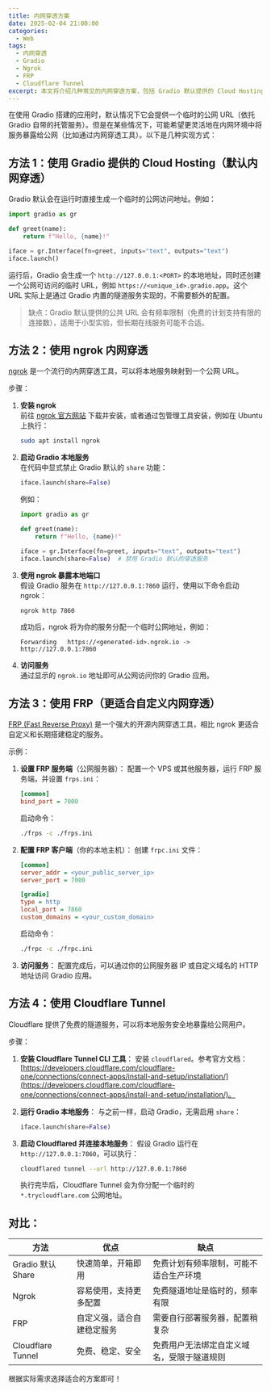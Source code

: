 ```yaml
---
title: 内网穿透方案
date: 2025-02-04 21:00:00
categories:
  - Web
tags:
  - 内网穿透
  - Gradio
  - Ngrok
  - FRP
  - Cloudflare Tunnel
excerpt: 本文将介绍几种常见的内网穿透方案，包括 Gradio 默认提供的 Cloud Hosting、使用 ngrok 内网穿透、使用 FRP 内网穿透、使用 Cloudflare Tunnel。每种方案都有其适用场景和优缺点。
---
```


在使用 Gradio 搭建的应用时，默认情况下它会提供一个临时的公网 URL（依托 Gradio 自带的托管服务）。但是在某些情况下，可能希望更灵活地在内网环境中将服务暴露给公网（比如通过内网穿透工具）。以下是几种实现方式：

## 方法 1：使用 Gradio 提供的 Cloud Hosting（默认内网穿透）

Gradio 默认会在运行时直接生成一个临时的公网访问地址。例如：

```python
import gradio as gr

def greet(name):
    return f"Hello, {name}!"

iface = gr.Interface(fn=greet, inputs="text", outputs="text")
iface.launch()
```

运行后，Gradio 会生成一个 `http://127.0.0.1:<PORT>` 的本地地址，同时还创建一个公网可访问的临时 URL，例如 `https://<unique_id>.gradio.app`。这个 URL 实际上是通过 Gradio 内置的隧道服务实现的，不需要额外的配置。

> 缺点：Gradio 默认提供的公共 URL 会有频率限制（免费的计划支持有限的连接数），适用于小型实验，但长期在线服务可能不合适。

## 方法 2：使用 ngrok 内网穿透

[ngrok](https://ngrok.com/) 是一个流行的内网穿透工具，可以将本地服务映射到一个公网 URL。

步骤：

1. **安装 ngrok**  
   前往 [ngrok 官方网站](https://ngrok.com/download) 下载并安装，或者通过包管理工具安装，例如在 Ubuntu 上执行：

   ```bash
   sudo apt install ngrok
   ```

2. **启动 Gradio 本地服务**  
   在代码中显式禁止 Gradio 默认的 `share` 功能：
   ```python
   iface.launch(share=False)
   ```
   例如：
   ```python
   import gradio as gr
   
   def greet(name):
       return f"Hello, {name}!"
   
   iface = gr.Interface(fn=greet, inputs="text", outputs="text")
   iface.launch(share=False)  # 禁用 Gradio 默认的穿透服务
   ```

3. **使用 ngrok 暴露本地端口**  
   假设 Gradio 服务在 `http://127.0.0.1:7860` 运行，使用以下命令启动 ngrok：
   ```bash
   ngrok http 7860
   ```
   成功后，ngrok 将为你的服务分配一个临时公网地址，例如：
   ```
   Forwarding   https://<generated-id>.ngrok.io -> http://127.0.0.1:7860
   ```

4. **访问服务**  
   通过显示的 `ngrok.io` 地址即可从公网访问你的 Gradio 应用。

## 方法 3：使用 FRP（更适合自定义内网穿透）

[FRP (Fast Reverse Proxy)](https://github.com/fatedier/frp) 是一个强大的开源内网穿透工具，相比 ngrok 更适合自定义和长期搭建稳定的服务。

示例：

1. **设置 FRP 服务端**（公网服务器）：
   配置一个 VPS 或其他服务器，运行 FRP 服务端，并设置 `frps.ini`：
   ```ini
   [common]
   bind_port = 7000
   ```
   启动命令：
   ```bash
   ./frps -c ./frps.ini
   ```

2. **配置 FRP 客户端**（你的本地主机）：
   创建 `frpc.ini` 文件：
   ```ini
   [common]
   server_addr = <your_public_server_ip>
   server_port = 7000
   
   [gradio]
   type = http
   local_port = 7860
   custom_domains = <your_custom_domain>
   ```
   启动命令：
   ```bash
   ./frpc -c ./frpc.ini
   ```

3. **访问服务**：
   配置完成后，可以通过你的公网服务器 IP 或自定义域名的 HTTP 地址访问 Gradio 应用。

## 方法 4：使用 Cloudflare Tunnel

Cloudflare 提供了免费的隧道服务，可以将本地服务安全地暴露给公网用户。

步骤：

1. **安装 Cloudflare Tunnel CLI 工具**：
   安装 `cloudflared`。参考官方文档：[https://developers.cloudflare.com/cloudflare-one/connections/connect-apps/install-and-setup/installation/](https://developers.cloudflare.com/cloudflare-one/connections/connect-apps/install-and-setup/installation/)。

2. **运行 Gradio 本地服务**：
   与之前一样，启动 Gradio，无需启用 `share`：
   ```python
   iface.launch(share=False)
   ```

3. **启动 Cloudflared 并连接本地服务**：
   假设 Gradio 运行在 `http://127.0.0.1:7860`，可以执行：
   ```bash
   cloudflared tunnel --url http://127.0.0.1:7860
   ```
   执行完毕后，Cloudflare Tunnel 会为你分配一个临时的 `*.trycloudflare.com` 公网地址。

## 对比：

| 方法               | 优点                                         | 缺点                                       |
|--------------------|----------------------------------------------|--------------------------------------------|
| Gradio 默认 Share  | 快速简单，开箱即用                           | 免费计划有频率限制，可能不适合生产环境      |
| Ngrok              | 容易使用，支持更多配置                       | 免费隧道地址是临时的，频率有限             |
| FRP                | 自定义强，适合自建稳定服务                   | 需要自行部署服务器，配置稍复杂             |
| Cloudflare Tunnel  | 免费、稳定、安全                             | 免费用户无法绑定自定义域名，受限于隧道规则 |

根据实际需求选择适合的方案即可！
